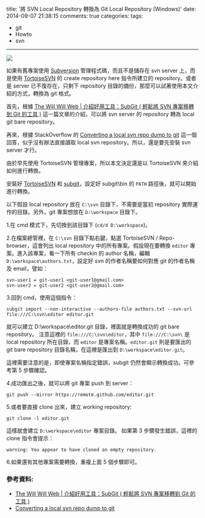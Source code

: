 title: '將 SVN Local Repository 轉換為 Git Local Repository (Windows)'
date: 2014-09-07 21:38:15
comments: true
categories: 
tags:
  - git
  - Howto
  - svn
---
[
  ![](https://s3.amazonaws.com/ooomf-com-files/Vo7YbYQQ8iyOo4J9bOoj_ggb24.jpg)
](https://www.flickr.com/photos/lucastheis/)

如果有舊專案使用 [Subversion] 管理程式碼，而且不是儲存在 svn server 上，而是使用 [TortoiseSVN] 的 create repository here 指令所建立的 repository。或者是 server 已不復存在，只剩下 repository 目錄的備份，那麼可以試著使用本文介紹的方式，轉換為 git 格式。

<!-- more -->

首先，根據 [The Will Will Web | 介紹好用工具：SubGit ( 輕鬆將 SVN 專案移轉到 Git 的工具 )][Useful-tools-SubGit] 這一篇文章的介紹，可以將 svn server 的 repository 轉為 local git bare repository。

再來，根據 StackOverflow 的 [Converting a local svn repo dump to git][Converting a local svn] 這一個回答，似乎沒有辦法直接讀取 local svn repository。所以，還是要先安裝 svn server 才行。

由於早先使用 TortoiseSVN 管理專案，所以本文決定還是以 TortoiseSVN 來介紹如何進行轉換。

安裝好 [TortoiseSVN][TortoiseSVN Download] 和 [subgit][subgit download]，設定好 subgit\bin 的 `PATH` 路徑後，就可以開始進行轉換。

以下假設 local repository 放在 `C:\svn` 目錄下，不需要是當初 repository 實際運作的目錄。另外，git 專案想放在 `D:\workspace` 目錄下。

1.在 cmd 模式下，先切換到該目錄下 (`cd/d D:\workspace`)。

2.在檔案總管裡，在 `C:\svn` 目錄下點右鍵，點選 TortoiseSVN / Repo-browser，這會列出 local repository 中的所有專案。假設現在要轉換 `editor` 專案。進入該專案，看一下所有 checkin 的 author 名稱，編輯 `D:\workspace\authors.txt`，設定好 svn 的作者名稱要如何對應 git 的作者名稱及 email，譬如：

```
svn-user1 = git-user1 <git-user1@gmail.com>
svn-user2 = git-user2 <git-user2@gmail.com>
```

3.回到 cmd，使用這個指令：

```
subgit import --non-interactive --authors-file authors.txt --svn-url file:///C:\svn\editor editor.git
```

就可以建立 D:\workspace\editor.git 目錄，裡面就是轉換成功的 git bare repository。
注意這裡的 `file:///C:\svn\editor`，其中 `file:///C:\svn\` 是 local repository 所在目錄，而 `editor` 是專案名稱。`editor.git` 則是要匯出的 git bare repository 目錄名稱，在這裡是匯出到 `D:\workspace\editor.git`。

這裡需要注意的是，即使專案名稱指定錯誤，subgit 仍然會顯示轉換成功。可參考第 5 步驟確認。

4.成功匯出之後，就可以將 git 專案 push 到 server：

```
git push --mirror https://remote.github.com/editor.git
```

5.或者要直接 clone 出來，建立 working repository:

```
git clone -l editor.git
```

這樣就會建立 `D:\workspace\editor` 專案目錄。
如果第 3 步驟發生錯誤，這裡的 clone 指令會提示：

```
warning: You appear to have cloned an empty repository.
```

6.如果還有其他專案需要轉換，重複上面 5 個步驟即可。

### 參考資料:

* [The Will Will Web | 介紹好用工具：SubGit ( 輕鬆將 SVN 專案移轉到 Git 的工具 )][Useful-tools-SubGit]
* [Converting a local svn repo dump to git][Converting a local svn]

<!-- cross references -->


<!-- external references -->

[Subversion]: https://subversion.apache.org/
[TortoiseSVN]: http://tortoisesvn.net/
[TortoiseSVN Download]: http://sourceforge.net/projects/tortoisesvn
[subgit download]: http://subgit.com/download/index.html
[Useful-tools-SubGit]: http://blog.miniasp.com/post/2014/09/06/Useful-tools-SubGit-svn-to-git-migration.aspx "The Will Will Web | 介紹好用工具：SubGit ( 輕鬆將 SVN 專案移轉到 Git 的工具 )"
[Converting a local svn]: http://stackoverflow.com/a/16005321 "Converting a local svn repo dump to git"
